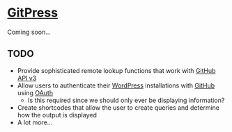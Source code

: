 # [GitPress](http://neocotic.com/GitPress)

Coming soon...

## TODO

* Provide sophisticated remote lookup functions that work with [GitHub API v3](http://developer.github.com/v3)
* Allow users to authenticate their [WordPress](http://wordpress.org) installations with [GitHub](http://github.com) using [OAuth](http://oauth.net)
  * Is this required since we should only ever be displaying information?
* Create shortcodes that allow the user to create queries and determine how the output is displayed
* A lot more...